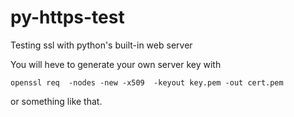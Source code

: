 # py-https-test
Testing ssl with python's built-in web server

You will heve to generate your own server key with
```
openssl req  -nodes -new -x509  -keyout key.pem -out cert.pem
```
or something like that.
